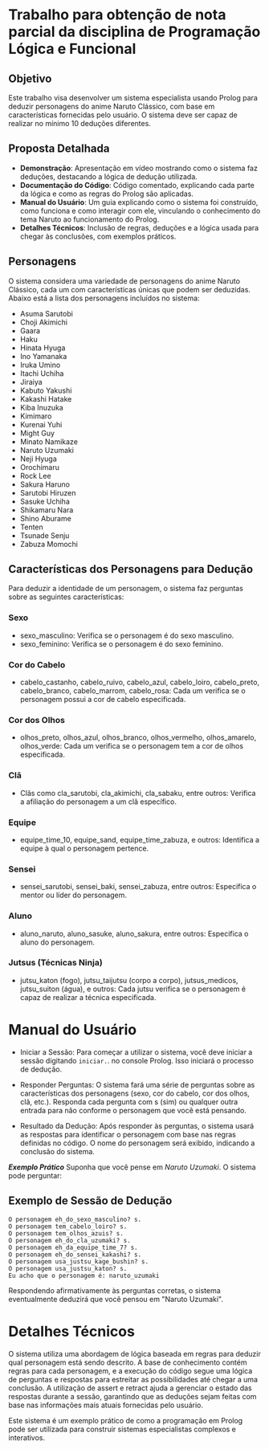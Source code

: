 # Trabalho para obtenção de nota parcial da disciplina de Programação Lógica e Funcional

## Objetivo

Este trabalho visa desenvolver um sistema especialista usando Prolog para deduzir personagens do anime Naruto Clássico, com base em características fornecidas pelo usuário. O sistema deve ser capaz de realizar no mínimo 10 deduções diferentes.

## Proposta Detalhada

- **Demonstração**: Apresentação em vídeo mostrando como o sistema faz deduções, destacando a lógica de dedução utilizada.
- **Documentação do Código**: Código comentado, explicando cada parte da lógica e como as regras do Prolog são aplicadas.
- **Manual do Usuário**: Um guia explicando como o sistema foi construído, como funciona e como interagir com ele, vinculando o conhecimento do tema Naruto ao funcionamento do Prolog.
- **Detalhes Técnicos**: Inclusão de regras, deduções e a lógica usada para chegar às conclusões, com exemplos práticos.

## Personagens

O sistema considera uma variedade de personagens do anime Naruto Clássico, cada um com características únicas que podem ser deduzidas. Abaixo está a lista dos personagens incluídos no sistema:

- Asuma Sarutobi
- Choji Akimichi
- Gaara
- Haku
- Hinata Hyuga
- Ino Yamanaka
- Iruka Umino
- Itachi Uchiha
- Jiraiya
- Kabuto Yakushi
- Kakashi Hatake
- Kiba Inuzuka
- Kimimaro
- Kurenai Yuhi
- Might Guy
- Minato Namikaze
- Naruto Uzumaki
- Neji Hyuga
- Orochimaru
- Rock Lee
- Sakura Haruno
- Sarutobi Hiruzen
- Sasuke Uchiha
- Shikamaru Nara
- Shino Aburame
- Tenten
- Tsunade Senju
- Zabuza Momochi

## Características dos Personagens para Dedução

Para deduzir a identidade de um personagem, o sistema faz perguntas sobre as seguintes características:

### Sexo

- sexo_masculino: Verifica se o personagem é do sexo masculino.
- sexo_feminino: Verifica se o personagem é do sexo feminino.

### Cor do Cabelo

- cabelo_castanho, cabelo_ruivo, cabelo_azul, cabelo_loiro, cabelo_preto, cabelo_branco, cabelo_marrom, cabelo_rosa: Cada um verifica se o personagem possui a cor de cabelo especificada.

### Cor dos Olhos

- olhos_preto, olhos_azul, olhos_branco, olhos_vermelho, olhos_amarelo, olhos_verde: Cada um verifica se o personagem tem a cor de olhos especificada.

### Clã

- Clãs como cla_sarutobi, cla_akimichi, cla_sabaku, entre outros: Verifica a afiliação do personagem a um clã específico.

### Equipe

- equipe_time_10, equipe_sand, equipe_time_zabuza, e outros: Identifica a equipe à qual o personagem pertence.

### Sensei

- sensei_sarutobi, sensei_baki, sensei_zabuza, entre outros: Especifica o mentor ou líder do personagem.

### Aluno

- aluno_naruto, aluno_sasuke, aluno_sakura, entre outros: Especifica o aluno do personagem.

### Jutsus (Técnicas Ninja)

- jutsu_katon (fogo), jutsu_taijutsu (corpo a corpo), jutsus_medicos, jutsu_suiton (água), e outros: Cada jutsu verifica se o personagem é capaz de realizar a técnica especificada.

# Manual do Usuário

- Iniciar a Sessão: Para começar a utilizar o sistema, você deve iniciar a sessão digitando `iniciar.`. no console Prolog. Isso iniciará o processo de dedução.

- Responder Perguntas: O sistema fará uma série de perguntas sobre as características dos personagens (sexo, cor do cabelo, cor dos olhos, clã, etc.). Responda cada pergunta com s (sim) ou qualquer outra entrada para não conforme o personagem que você está pensando.

- Resultado da Dedução: Após responder às perguntas, o sistema usará as respostas para identificar o personagem com base nas regras definidas no código. O nome do personagem será exibido, indicando a conclusão do sistema.

**_Exemplo Prático_**
Suponha que você pense em *Naruto Uzumaki*. O sistema pode perguntar:

## Exemplo de Sessão de Dedução

```
O personagem eh_do_sexo_masculino? s.
O personagem tem_cabelo_loiro? s.
O personagem tem_olhos_azuis? s.
O personagem eh_do_cla_uzumaki? s.
O personagem eh_da_equipe_time_7? s.
O personagem eh_do_sensei_kakashi? s.
O personagem usa_justsu_kage_bushin? s.
O personagem usa_justsu_katon? s.
Eu acho que o personagem é: naruto_uzumaki
```
Respondendo afirmativamente às perguntas corretas, o sistema eventualmente deduzirá que você pensou em "Naruto Uzumaki".

# Detalhes Técnicos

O sistema utiliza uma abordagem de lógica baseada em regras para deduzir qual personagem está sendo descrito. A base de conhecimento contém regras para cada personagem, e a execução do código segue uma lógica de perguntas e respostas para estreitar as possibilidades até chegar a uma conclusão. A utilização de assert e retract ajuda a gerenciar o estado das respostas durante a sessão, garantindo que as deduções sejam feitas com base nas informações mais atuais fornecidas pelo usuário.

Este sistema é um exemplo prático de como a programação em Prolog pode ser utilizada para construir sistemas especialistas complexos e interativos.